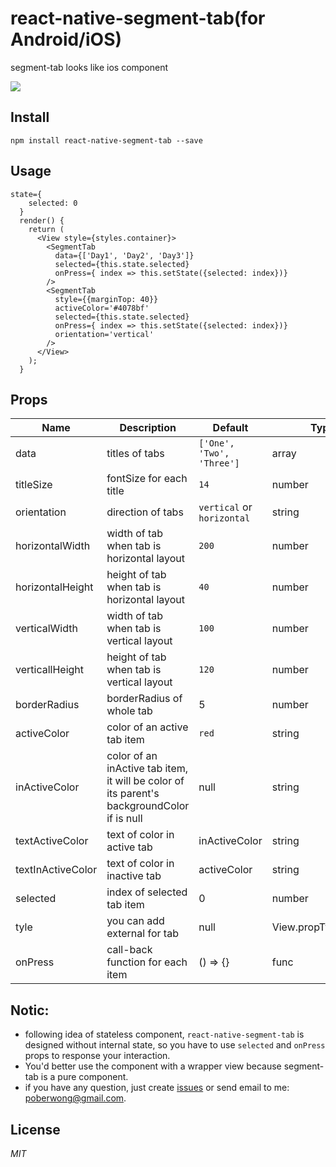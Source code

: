 # react-native-segment-tab(for Android/iOS)
segment-tab looks like ios component

![](http://ww2.sinaimg.cn/large/005zU9b3gw1f642kp0hzgj30af0iidg2.jpg)

## Install
`npm install react-native-segment-tab --save`

## Usage
```
state={
    selected: 0
  }
  render() {
    return (
      <View style={styles.container}>
        <SegmentTab
          data={['Day1', 'Day2', 'Day3']}
          selected={this.state.selected}
          onPress={ index => this.setState({selected: index})}
        />
        <SegmentTab
          style={{marginTop: 40}}
          activeColor='#4078bf'
          selected={this.state.selected}
          onPress={ index => this.setState({selected: index})}
          orientation='vertical'
        />
      </View>
    );
  }
```
## Props
 Name | Description | Default | Type
------|-------------|----------|-----------
data | titles of tabs  | `['One', 'Two', 'Three']` | array
titleSize  | fontSize for each title | `14`| number
orientation | direction of tabs | `vertical` or `horizontal` | string
horizontalWidth | width of tab when tab is horizontal layout| `200` | number
horizontalHeight | height of tab when tab is horizontal layout| `40` | number
verticalWidth | width of tab when tab is vertical layout| `100` | number
verticallHeight | height of tab when tab is vertical layout| `120` | number
borderRadius | borderRadius of whole tab | 5 | number
activeColor | color of an active tab item | `red`| string
inActiveColor | color of an inActive tab item, it will be color of its parent's backgroundColor if is null | null | string
textActiveColor | text of color in active tab | inActiveColor | string
textInActiveColor | text of color in inactive tab | activeColor | string
selected | index of selected tab item | 0 | number
tyle | you can add external for tab | null | View.propTypes.style
onPress | call-back function for each item | () => {} | func

## Notic:
  * following idea of stateless component, `react-native-segment-tab` is designed without internal state, so you have to use `selected` and `onPress` props to response your interaction.
  * You'd better use the component with a wrapper view because segment-tab is a pure component.
  * if you have any question, just create [issues](https://github.com/Bob1993/react-native-segment-tab/issues) or send email to me: <poberwong@gmail.com>.
  
## License  
*MIT*  
